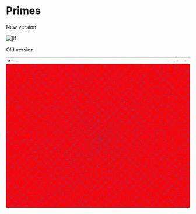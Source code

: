 # Primes
New version


![jif](https://github.com/PawKanarek/Primes/blob/master/Example/primes.gif)


Old version



![Ulam Spiral](https://raw.githubusercontent.com/PawKanarek/Primes/skia-sharp/Example/ulam.png)
